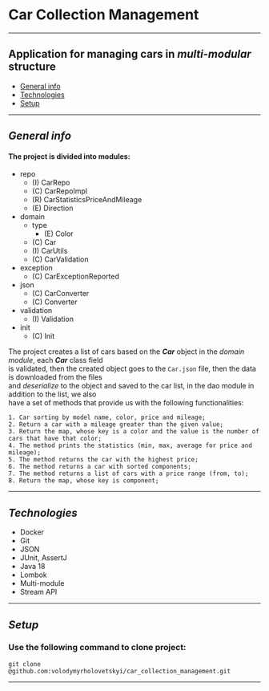 # Car Collection Management

---
## Application for managing cars in ___multi-modular___ structure
* [General info](#general-info)
* [Technologies](#technologies)
* [Setup](#setup)
---

## ***General info***

#### The project is divided into modules:
- repo
    - (I) CarRepo
    - (C) CarRepoImpl
    - (R) CarStatisticsPriceAndMileage
    - (E) Direction
- domain
    - type
        - (E) Color
    - (C) Car
    - (I) CarUtils
    - (C) CarValidation
- exception
    - (C) CarExceptionReported
- json
    - (C) CarConverter
    - (C) Converter
- validation
    - (I) Validation
- init
    - (C) Init



The project creates a list of cars based on the ***Car*** object in the _domain module_, each ***Car*** class field <br>
is validated, then the created object goes to the `Car.json` file, then the data is downloaded from the files <br>
and *deserialize* to the object and saved to the car list, in the dao module in addition to the list, we also <br>
have a set of methods that provide us with the following functionalities: <br>
```
1. Car sorting by model name, color, price and mileage;
2. Return a car with a mileage greater than the given value;
3. Return the map, whose key is a color and the value is the number of cars that have that color;
4. The method prints the statistics (min, max, average for price and mileage);
5. The method returns the car with the highest price;
6. The method returns a car with sorted components;
7. The method returns a list of cars with a price range (from, to);
8. Return the map, whose key is component;

```
---
## ***Technologies***

- Docker
- Git
- JSON
- JUnit, AssertJ
- Java 18
- Lombok
- Multi-module
- Stream API

---

## ***Setup***

### Use the following command to clone project:

```git clone @github.com:volodymyrholovetskyi/car_collection_management.git```

---







